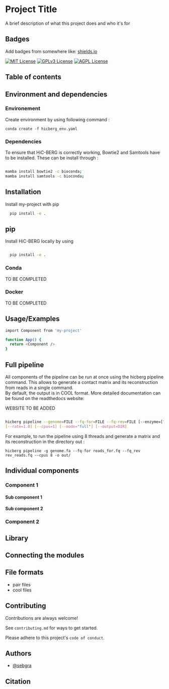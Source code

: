 
# Project Title

A brief description of what this project does and who it's for


## Badges

Add badges from somewhere like: [shields.io](https://shields.io/)

[![MIT License](https://img.shields.io/badge/License-MIT-green.svg)](https://choosealicense.com/licenses/mit/)
[![GPLv3 License](https://img.shields.io/badge/License-GPL%20v3-yellow.svg)](https://opensource.org/licenses/)
[![AGPL License](https://img.shields.io/badge/license-AGPL-blue.svg)](http://www.gnu.org/licenses/agpl-3.0)

## Table of contents



## Environment and dependencies

### Environement 

Create environment by using following command : 

```
conda create -f hicberg_env.yaml
```


### Dependencies

To ensure that HiC-BERG is correctly working, Bowtie2 and Samtools have to be installed. These can be install through : 

```bash

mamba install bowtie2 -c bioconda;
mamba install samtools -c bioconda;
```


## Installation

Install my-project with pip

```bash
  pip install -e .
```

## pip

Install HiC-BERG locally by using

```bash

  pip install -e .

```

### Conda

TO BE COMPLETED

### Docker


TO BE COMPLETED



    
## Usage/Examples

```bash
import Component from 'my-project'

function App() {
  return <Component />
}
```

## Full pipeline

All components of the pipeline can be run at once using the hicberg pipeline command. This allows to generate a contact matrix and its reconstruction from reads in a single command.\
 By default, the output is in COOL format. More detailed documentation can be found on the readthedocs website:

WEBSITE TO BE ADDED

```bash

hicberg pipeline --genome=FILE --fq-for=FILE --fq-rev=FILE [--enzyme=["DpnII", "HinfI"]]\
[--rate=1.0] [--cpus=1] [--mode="full"] [--output=DIR]

```

For example, to run the pipeline using 8 threads and generate a matrix and its reconstruction in the directory out : 

```
hicberg pipeline -g genome.fa --fq-for reads_for.fq --fq_rev rev_reads.fq --cpus 8 -o out/

```

## Individual components

### Component 1

#### Sub component 1

#### Sub component 2

### Component 2

## Library

## Connecting the modules

## File formats

* pair files
* cool files





## Contributing

Contributions are always welcome!

See `contributing.md` for ways to get started.

Please adhere to this project's `code of conduct`.


## Authors

- [@sebgra](https://www.github.com/sebgra)

## Citation